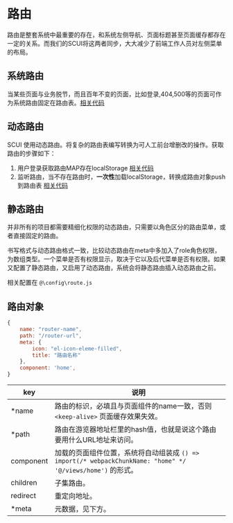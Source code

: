 # 路由
路由是整套系统中最重要的存在，和系统左侧导航、页面标题甚至页面缓存都存在一定的关系。而我们的SCUI将这两者同步，大大减少了前端工作人员对左侧菜单的布局。

## 系统路由
当某些页面与业务脱节，而且百年不变的页面，比如登录,404,500等的页面可作为系统路由固定在路由表。[相关代码](https://gitee.com/lolicode/scui/blob/master/src/router/systemRouter.js)

## 动态路由
SCUI 使用动态路由。将复杂的路由表编写转换为可人工前台增删改的操作。获取路由的步骤如下：
1. 用户登录获取路由MAP存在localStorage [相关代码](https://gitee.com/lolicode/scui/blob/master/src/views/login.vue)
2. 监听路由，当不存在路由时，**一次性**加载localStorage，转换成路由对象push到路由表 [相关代码](https://gitee.com/lolicode/scui/blob/master/src/router/index.js)

## 静态路由
并非所有的项目都需要精细化权限的动态路由，只需要以角色区分的路由菜单，或者直接固定的路由。

书写格式与动态路由格式一致，比较动态路由在meta中多加入了role角色权限，为数组类型。一个菜单是否有权限显示，取决于它以及后代菜单是否有权限。如果又配置了静态路由，又启用了动态路由，系统会将静态路由插入动态路由之前。

相关配置在 ```@\config\route.js```


## 路由对象
``` javascript
{
	name: "router-name",
	path: "/router-url",
	meta: {
		icon: "el-icon-eleme-filled",
		title: "路由名称"
	},
	component: 'home',
}
```

|key		|说明																												|
|--			|--																													|
|*name		|路由的标识，必填且与页面组件的name一致，否则 ```<keep-alive>``` 页面缓存效果失效。									|
|*path		|路由在游览器地址栏里的hash值，也就是说这个路由要用什么URL地址来访问。												|
|component	|加载的页面组件位置，系统将自动组装成 ```() => import(/* webpackChunkName: "home" */ '@/views/home')``` 的形式。	|
|children	|子集路由。	|
|redirect	|重定向地址。	|
|*meta		|元数据，见下方。	|

